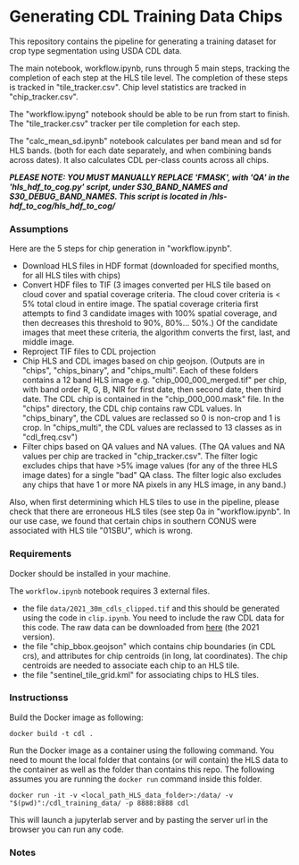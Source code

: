 # Generating CDL Training Data Chips
This repository contains the pipeline for generating a training dataset for crop type segmentation using USDA CDL data.

The main notebook, workflow.ipynb, runs through 5 main steps, tracking the completion of each step at the HLS tile level. The completion of these steps is tracked in "tile_tracker.csv". Chip level statistics are tracked in "chip_tracker.csv".

The "workflow.ipyng" notebook should be able to be run from start to finish. The "tile_tracker.csv" tracker per tile completion for each step. 

The "calc_mean_sd.ipynb" notebook calculates per band mean and sd for HLS bands. (both for each date separately, and when combining bands across dates). It also calculates CDL per-class counts across all chips. 

***PLEASE NOTE: YOU MUST MANUALLY REPLACE 'FMASK', with 'QA' in the 'hls_hdf_to_cog.py' script, under S30_BAND_NAMES and S30_DEBUG_BAND_NAMES. This script is located in /hls-hdf_to_cog/hls_hdf_to_cog/***

### Assumptions

Here are the 5 steps for chip generation in "workflow.ipynb".
- Download HLS files in HDF format (downloaded for specified months, for all HLS tiles with chips)
- Convert HDF files to TIF (3 images converted per HLS tile based on cloud cover and spatial coverage criteria. The cloud cover criteria is < 5% total cloud in entire image. The spatial coverage criteria first attempts to find 3 candidate images with 100% spatial coverage, and then decreases this threshold to 90%, 80%... 50%.) Of the candidate images that meet these criteria, the algorithm converts the first, last, and middle image.
- Reproject TIF files to CDL projection
- Chip HLS and CDL images based on chip geojson. (Outputs are in "chips", "chips_binary", and "chips_multi". Each of these folders contains a 12 band HLS image e.g. "chip_000_000_merged.tif" per chip, with band order R, G, B, NIR for first date, then second date, then third date. The CDL chip is contained in the "chip_000_000.mask" file. In the "chips" directory, the CDL chip contains raw CDL values. In "chips_binary", the CDL values are reclassed so 0 is non-crop and 1 is crop. In "chips_multi", the CDL values are reclassed to 13 classes as in "cdl_freq.csv")
- Filter chips based on QA values and NA values. (The QA values and NA values per chip are tracked in "chip_tracker.csv". The filter logic excludes chips that have >5% image values (for any of the three HLS image dates) for a single "bad" QA class. The filter logic also excludes any chips that have 1 or more NA pixels in any HLS image, in any band.)

Also, when first determining which HLS tiles to use in the pipeline, please check that there are erroneous HLS tiles (see step 0a in "workflow.ipynb". In our use case, we found that certain chips in southern CONUS were associated with HLS tile "01SBU", which is wrong.


### Requirements

Docker should be installed in your machine. 

The `workflow.ipynb` notebook requires 3 external files.
- the file `data/2021_30m_cdls_clipped.tif` and this should be generated using the code in `clip.ipynb`. You need to include the raw CDL data for this code. The raw data can be downloaded from [here](https://www.nass.usda.gov/Research_and_Science/Cropland/Release) (the 2021 version).
- the file "chip_bbox.geojson" which contains chip boundaries (in CDL crs), and attributes for chip centroids (in long, lat coordinates). The chip centroids are needed to associate each chip to an HLS tile.
- the file "sentinel_tile_grid.kml" for associating chips to HLS tiles.

### Instructionss

Build the Docker image as following:
```
docker build -t cdl .
```

Run the Docker image as a container using the following command. You need to mount the local folder that contains (or will contain) the HLS data to the container as well as the folder than contains this repo. The following assumes you are running the `docker run` command inside this folder.

```
docker run -it -v <local_path_HLS_data_folder>:/data/ -v "$(pwd)":/cdl_training_data/ -p 8888:8888 cdl
```

This will launch a jupyterlab server and by pasting the server url in the browser you can run any code. 

### Notes

